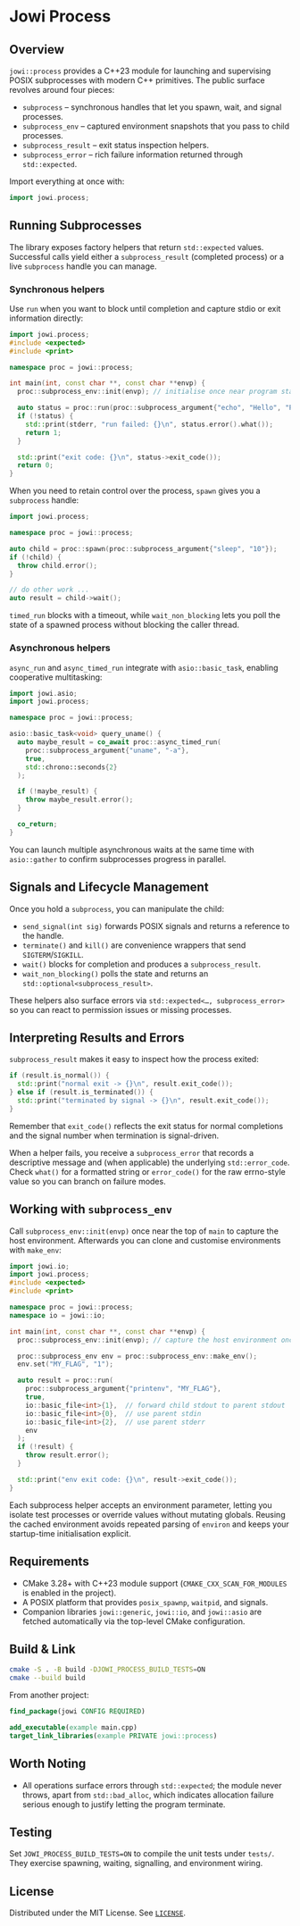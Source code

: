 # Jowi Process

## Overview
`jowi::process` provides a C++23 module for launching and supervising POSIX subprocesses with modern C++ primitives. The public surface revolves around four pieces:

- `subprocess` – synchronous handles that let you spawn, wait, and signal processes.
- `subprocess_env` – captured environment snapshots that you pass to child processes.
- `subprocess_result` – exit status inspection helpers.
- `subprocess_error` – rich failure information returned through `std::expected`.

Import everything at once with:

```cpp
import jowi.process;
```

## Running Subprocesses
The library exposes factory helpers that return `std::expected` values. Successful calls yield either a `subprocess_result` (completed process) or a live `subprocess` handle you can manage.

### Synchronous helpers
Use `run` when you want to block until completion and capture stdio or exit information directly:

```cpp
import jowi.process;
#include <expected>
#include <print>

namespace proc = jowi::process;

int main(int, const char **, const char **envp) {
  proc::subprocess_env::init(envp); // initialise once near program start if you need the ambient environment

  auto status = proc::run(proc::subprocess_argument{"echo", "Hello", "Process"});
  if (!status) {
    std::print(stderr, "run failed: {}\n", status.error().what());
    return 1;
  }

  std::print("exit code: {}\n", status->exit_code());
  return 0;
}
```

When you need to retain control over the process, `spawn` gives you a `subprocess` handle:

```cpp
import jowi.process;

namespace proc = jowi::process;

auto child = proc::spawn(proc::subprocess_argument{"sleep", "10"});
if (!child) {
  throw child.error();
}

// do other work ...
auto result = child->wait();
```

`timed_run` blocks with a timeout, while `wait_non_blocking` lets you poll the state of a spawned process without blocking the caller thread.

### Asynchronous helpers
`async_run` and `async_timed_run` integrate with `asio::basic_task`, enabling cooperative multitasking:

```cpp
import jowi.asio;
import jowi.process;

namespace proc = jowi::process;

asio::basic_task<void> query_uname() {
  auto maybe_result = co_await proc::async_timed_run(
    proc::subprocess_argument{"uname", "-a"},
    true,
    std::chrono::seconds{2}
  );

  if (!maybe_result) {
    throw maybe_result.error();
  }

  co_return;
}
```

You can launch multiple asynchronous waits at the same time with `asio::gather` to confirm subprocesses progress in parallel.

## Signals and Lifecycle Management
Once you hold a `subprocess`, you can manipulate the child:

- `send_signal(int sig)` forwards POSIX signals and returns a reference to the handle.
- `terminate()` and `kill()` are convenience wrappers that send `SIGTERM`/`SIGKILL`.
- `wait()` blocks for completion and produces a `subprocess_result`.
- `wait_non_blocking()` polls the state and returns an `std::optional<subprocess_result>`.

These helpers also surface errors via `std::expected<…, subprocess_error>` so you can react to permission issues or missing processes.

## Interpreting Results and Errors
`subprocess_result` makes it easy to inspect how the process exited:

```cpp
if (result.is_normal()) {
  std::print("normal exit -> {}\n", result.exit_code());
} else if (result.is_terminated()) {
  std::print("terminated by signal -> {}\n", result.exit_code());
}
```

Remember that `exit_code()` reflects the exit status for normal completions and the signal number when termination is signal-driven.

When a helper fails, you receive a `subprocess_error` that records a descriptive message and (when applicable) the underlying `std::error_code`. Check `what()` for a formatted string or `error_code()` for the raw errno-style value so you can branch on failure modes.

## Working with `subprocess_env`
Call `subprocess_env::init(envp)` once near the top of `main` to capture the host environment. Afterwards you can clone and customise environments with `make_env`:

```cpp
import jowi.io;
import jowi.process;
#include <expected>
#include <print>

namespace proc = jowi::process;
namespace io = jowi::io;

int main(int, const char **, const char **envp) {
  proc::subprocess_env::init(envp); // capture the host environment once

  proc::subprocess_env env = proc::subprocess_env::make_env();
  env.set("MY_FLAG", "1");

  auto result = proc::run(
    proc::subprocess_argument{"printenv", "MY_FLAG"},
    true,
    io::basic_file<int>{1},  // forward child stdout to parent stdout
    io::basic_file<int>{0},  // use parent stdin
    io::basic_file<int>{2},  // use parent stderr
    env
  );
  if (!result) {
    throw result.error();
  }

  std::print("env exit code: {}\n", result->exit_code());
}
```

Each subprocess helper accepts an environment parameter, letting you isolate test processes or override values without mutating globals. Reusing the cached environment avoids repeated parsing of `environ` and keeps your startup-time initialisation explicit.

## Requirements
- CMake 3.28+ with C++23 module support (`CMAKE_CXX_SCAN_FOR_MODULES` is enabled in the project).
- A POSIX platform that provides `posix_spawnp`, `waitpid`, and signals.
- Companion libraries `jowi::generic`, `jowi::io`, and `jowi::asio` are fetched automatically via the top-level CMake configuration.

## Build & Link
```bash
cmake -S . -B build -DJOWI_PROCESS_BUILD_TESTS=ON
cmake --build build
```

From another project:

```cmake
find_package(jowi CONFIG REQUIRED)

add_executable(example main.cpp)
target_link_libraries(example PRIVATE jowi::process)
```

## Worth Noting
- All operations surface errors through `std::expected`; the module never throws, apart from `std::bad_alloc`, which indicates allocation failure serious enough to justify letting the program terminate.

## Testing
Set `JOWI_PROCESS_BUILD_TESTS=ON` to compile the unit tests under `tests/`. They exercise spawning, waiting, signalling, and environment wiring.

## License
Distributed under the MIT License. See [`LICENSE`](LICENSE).
